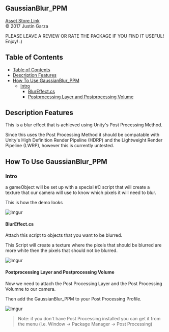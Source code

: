 GaussianBlur_PPM
-------------------------------------
[Asset Store Link](http://u3d.as/yJk)  
© 2017 Justin Garza

PLEASE LEAVE A REVIEW OR RATE THE PACKAGE IF YOU FIND IT USEFUL!
Enjoy! :)

## Table of Contents

<!-- vscode-markdown-toc -->
* [Table of Contents](#TableofContents)
* [Description Features](#DescriptionFeatures)
* [How To Use GaussianBlur_PPM](#HowToUseGaussianBlur_PPM)
	* [Intro](#Intro)
		* [BlurEffect.cs](#BlurEffect.cs)
		* [Postprocessing Layer and Postprocessing Volume](#PostprocessingLayerandPostprocessingVolume)

<!-- vscode-markdown-toc-config
	numbering=false
	autoSave=true
	/vscode-markdown-toc-config -->
<!-- /vscode-markdown-toc --> 

## Description Features

This is a blur effect that is achieved using Unity's Post Processing Method.

Since this uses the Post Processing Method it should be compatable with Unity's High Definition Render Pipeline (HDRP) and the Lightweight Render Pipeline (LWRP), however this is currently untested.

## How To Use GaussianBlur_PPM

### Intro

a gameObject will be set up with a special #C script that will create a texture that our camera will use to know which pixels it will need to blur.

This is how the demo looks

![Imgur](https://i.imgur.com/fuX6Fj9.png)

#### BlurEffect.cs
Attach this script to objects that you want to be blurred. 

This Script will create a texture where the pixels that should be blurred are more white then the pixels that should not be blurred.

![Imgur](https://i.imgur.com/Hs9cWUN.png)

#### Postprocessing Layer and Postprocessing Volume

Now we need to attach the Post Processing Layer and the Post Processing Volumne to our camera.

Then add the GaussianBlur_PPM to your Post Processing Profile.

![Imgur](https://i.imgur.com/Mvcr3WC.png)

> Note: if you don't have Post Processing installed you can get it from the menu (i.e. Window -> Package Manager -> Post Processing)


